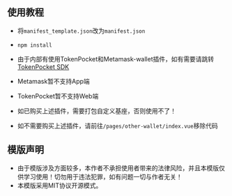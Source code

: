 ## 使用教程

- 将`manifest_template.json`改为`manifest.json`

- `npm install`

- 由于内部有使用TokenPocket和Metamask-wallet插件，如有需要请跳转<a href="https://ext.dcloud.net.cn/plugin?id=22681">TokenPocket SDK</a>
- Metamask暂不支持App端
- TokenPocket暂不支持Web端

- 如已购买上述插件，需要打包自定义基座，否则使用不了！
- 如不需要购买上述插件，请前往`/pages/other-wallet/index.vue`移除代码


## 模版声明

- 由于模版涉及方面较多，本作者不承担使用者带来的法律风险，并且本模版仅供学习使用！切勿用于违法犯罪，如有问题一切与作者无关！
- 本模版采用MIT协议开源模式。